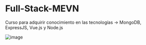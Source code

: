 # Full-Stack-MEVN
Curso para adquirir conocimiento en las tecnologías -> MongoDB, ExpressJS, Vue.js y Node.js

![image](https://user-images.githubusercontent.com/73592097/158815308-fc95bf77-58e4-42f8-832a-782947eae9e0.png)

